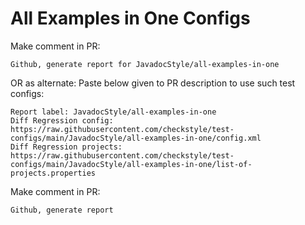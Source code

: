 # All Examples in One Configs
Make comment in PR:
```
Github, generate report for JavadocStyle/all-examples-in-one
```
OR as alternate:
Paste below given to PR description to use such test configs:
```
Report label: JavadocStyle/all-examples-in-one
Diff Regression config: https://raw.githubusercontent.com/checkstyle/test-configs/main/JavadocStyle/all-examples-in-one/config.xml
Diff Regression projects: https://raw.githubusercontent.com/checkstyle/test-configs/main/JavadocStyle/all-examples-in-one/list-of-projects.properties
```
Make comment in PR:
```
Github, generate report
```
